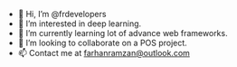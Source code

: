 - 👋 Hi, I’m @frdevelopers
- 👀 I’m interested in deep learning.
- 🌱 I’m currently learning lot of advance web frameworks.
- 💞️ I’m looking to collaborate on a POS project.
- 📫 Contact me at farhanramzan@outlook.com

<!---
frdevelopers/frdevelopers is a ✨ special ✨ repository because its `README.md` (this file) appears on your GitHub profile.
You can click the Preview link to take a look at your changes.
--->
